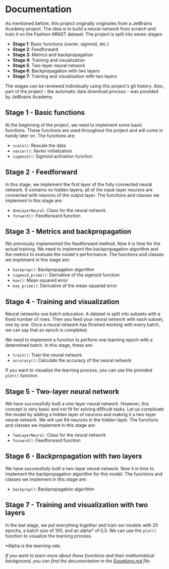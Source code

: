 # Documentation

As mentioned before, this project originally originates from a JetBrains Academy project. The idea is to build a neural network from scratch and train it on the Fashion-MNIST dataset. The project is split into seven stages:

-   **Stage 1**: Basic functions (xavier, sigmoid, etc.)
-   **Stage 2**: Feedforward
-   **Stage 3**: Metrics and backpropagation
-   **Stage 4**: Training and visualization
-   **Stage 5**: Two-layer neural network
-   **Stage 6**: Backpropagation with two layers
-   **Stage 7**: Training and visualization with two layers

The stages can be reviewed individually using this project's git history. Also, part of the project - the automatic data download process - was provided by JetBrains Academy.

## Stage 1 - Basic functions

At the beginning of the project, we need to implement some basic functions. These functions are used throughout the project and will come in handy later on. The functions are:

-   `scale()`: Rescale the data
-   `xavier()`: Xavier initialization
-   `sigmoid()`: Sigmoid activation function

## Stage 2 - Feedforward

In this stage, we implement the first layer of the fully connected neural network. It contains no hidden layers; all of the input-layer neurons are connected with neurons of the output layer. The functions and classes we implement in this stage are:

-   `OneLayerNeural`: Class for the neural network
-   `forward()`: Feedforward function

## Stage 3 - Metrics and backpropagation

We previously implemented the feedforward method. Now it is time for the actual training. We need to implement the backpropagation algorithm and the metrics to evaluate the model's performance. The functions and classes we implement in this stage are:

-   `backprop()`: Backpropagation algorithm
-   `sigmoid_prime()`: Derivative of the sigmoid function
-   `mse()`: Mean squared error
-   `mse_prime()`: Derivative of the mean squared error

## Stage 4 - Training and visualization

Neural networks use batch education. A dataset is split into subsets with a fixed number of rows. Then you feed your neural network with each subset, one by one. Once a neural network has finished working with every batch, we can say that an epoch is completed.

We need to implement a function to perform one learning epoch with a determined batch. In this stage, these are:

-   `train()`: Train the neural network
-   `accuracy()`: Calculate the accuracy of the neural network

If you want to visualize the learning process, you can use the provided `plot()` function.

## Stage 5 - Two-layer neural network

We have successfully built a one-layer neural network. However, this concept is very basic and not fit for solving difficult tasks. Let us complicate the model by adding a hidden layer of neurons and making it a two-layer neural network. We will use 64 neurons in the hidden layer. The functions and classes we implement in this stage are:

-   `TwoLayerNeural`: Class for the neural network
-   `forward()`: Feedforward function

## Stage 6 - Backpropagation with two layers

We have successfully built a two-layer neural network. Now it is time to implement the backpropagation algorithm for this model. The functions and classes we implement in this stage are:

-   `backprop()`: Backpropagation algorithm

## Stage 7 - Training and visualization with two layers

In the last stage, we put everything together and train our models with 20 epochs, a batch size of 100, and an alpha\* of 0,5. We can use the `plot()` function to visualize the learning process.

\*Alpha is the learning rate.

_If you want to learn more about these functions and their mathematical background, you can find the documentation in the [Equations.md](docs/model/Equations.md) file._
